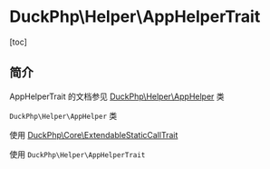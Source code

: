 # DuckPhp\Helper\AppHelperTrait
[toc]

## 简介

AppHelperTrait 的文档参见 [DuckPhp\Helper\AppHelper](Helper-AppHelper.md) 类

`DuckPhp\Helper\AppHelper` 类

 使用 [DuckPhp\Core\ExtendableStaticCallTrait](Core-ExtendableStaticCallTrait.md) 

 使用 `DuckPhp\Helper\AppHelperTrait`


